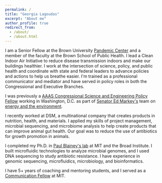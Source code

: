 ```yaml
---
permalink: /
title: "Georgia Lagoudas"
excerpt: "About me"
author_profile: true
redirect_from:
  - /about/
  - /about.html
---
```


I am a Senior Fellow at the Brown University [Pandemic Center](https://pandemics.sph.brown.edu/) and a member of the faculty at the Brown School of Public Health. I lead a Clean Indoor Air Initiative to reduce disease transmission indoors and make our buildings healthier. I work at the intersection of science, policy, and public health and coordinate with state and federal leaders to advance policies and actions to help us breathe easier. I'm trained as a professional communicator and mediator and have served in policy roles in both the Congressional and Executive Branches.

I was previously a [AAAS Congressional Science and Engineering Policy
Fellow](https://www.aaas.org/programs/science-technology-policy-fellowships)
working in Washington, D.C. as part of [Senator Ed Markey's](https://www.markey.senate.gov/)
team on [energy and the environment](https://www.markey.senate.gov/priorities/energy-climate-change-and-environment).

I recently worked at DSM, a multinational company that creates products in
nutrition, health, and materials. I applied my skills of project management,
microbial sequencing, and microbiome analysis to help create products that can
improve animal gut health. Our goal was to reduce the use of antibiotics for
growth promotion in animals.

I completed my Ph.D. in [Paul Blainey's lab](http://blainey.mit.edu/)
at MIT and the Broad Institute. I built microfluidic technologies to analyze
microbial genomes, and I used DNA sequencing to study antibiotic resistance. I
have experience in genomic sequencing, microfluidics, microbiology, and
bioinformatics.

I have 5+ years of coaching and mentoring students, and I served as a
[Communication Fellow](https://mitcommlab.mit.edu/) at MIT.
